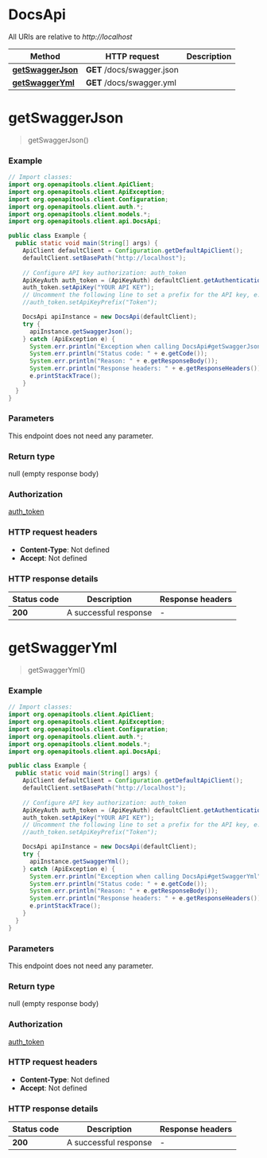# DocsApi

All URIs are relative to *http://localhost*

| Method | HTTP request | Description |
|------------- | ------------- | -------------|
| [**getSwaggerJson**](DocsApi.md#getSwaggerJson) | **GET** /docs/swagger.json |  |
| [**getSwaggerYml**](DocsApi.md#getSwaggerYml) | **GET** /docs/swagger.yml |  |


<a id="getSwaggerJson"></a>
# **getSwaggerJson**
> getSwaggerJson()



### Example
```java
// Import classes:
import org.openapitools.client.ApiClient;
import org.openapitools.client.ApiException;
import org.openapitools.client.Configuration;
import org.openapitools.client.auth.*;
import org.openapitools.client.models.*;
import org.openapitools.client.api.DocsApi;

public class Example {
  public static void main(String[] args) {
    ApiClient defaultClient = Configuration.getDefaultApiClient();
    defaultClient.setBasePath("http://localhost");
    
    // Configure API key authorization: auth_token
    ApiKeyAuth auth_token = (ApiKeyAuth) defaultClient.getAuthentication("auth_token");
    auth_token.setApiKey("YOUR API KEY");
    // Uncomment the following line to set a prefix for the API key, e.g. "Token" (defaults to null)
    //auth_token.setApiKeyPrefix("Token");

    DocsApi apiInstance = new DocsApi(defaultClient);
    try {
      apiInstance.getSwaggerJson();
    } catch (ApiException e) {
      System.err.println("Exception when calling DocsApi#getSwaggerJson");
      System.err.println("Status code: " + e.getCode());
      System.err.println("Reason: " + e.getResponseBody());
      System.err.println("Response headers: " + e.getResponseHeaders());
      e.printStackTrace();
    }
  }
}
```

### Parameters
This endpoint does not need any parameter.

### Return type

null (empty response body)

### Authorization

[auth_token](../README.md#auth_token)

### HTTP request headers

 - **Content-Type**: Not defined
 - **Accept**: Not defined

### HTTP response details
| Status code | Description | Response headers |
|-------------|-------------|------------------|
| **200** | A successful response |  -  |

<a id="getSwaggerYml"></a>
# **getSwaggerYml**
> getSwaggerYml()



### Example
```java
// Import classes:
import org.openapitools.client.ApiClient;
import org.openapitools.client.ApiException;
import org.openapitools.client.Configuration;
import org.openapitools.client.auth.*;
import org.openapitools.client.models.*;
import org.openapitools.client.api.DocsApi;

public class Example {
  public static void main(String[] args) {
    ApiClient defaultClient = Configuration.getDefaultApiClient();
    defaultClient.setBasePath("http://localhost");
    
    // Configure API key authorization: auth_token
    ApiKeyAuth auth_token = (ApiKeyAuth) defaultClient.getAuthentication("auth_token");
    auth_token.setApiKey("YOUR API KEY");
    // Uncomment the following line to set a prefix for the API key, e.g. "Token" (defaults to null)
    //auth_token.setApiKeyPrefix("Token");

    DocsApi apiInstance = new DocsApi(defaultClient);
    try {
      apiInstance.getSwaggerYml();
    } catch (ApiException e) {
      System.err.println("Exception when calling DocsApi#getSwaggerYml");
      System.err.println("Status code: " + e.getCode());
      System.err.println("Reason: " + e.getResponseBody());
      System.err.println("Response headers: " + e.getResponseHeaders());
      e.printStackTrace();
    }
  }
}
```

### Parameters
This endpoint does not need any parameter.

### Return type

null (empty response body)

### Authorization

[auth_token](../README.md#auth_token)

### HTTP request headers

 - **Content-Type**: Not defined
 - **Accept**: Not defined

### HTTP response details
| Status code | Description | Response headers |
|-------------|-------------|------------------|
| **200** | A successful response |  -  |

